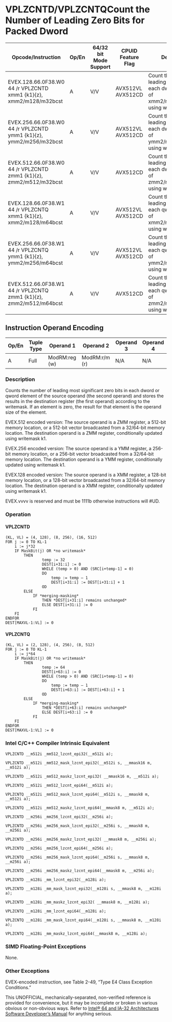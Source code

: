 # VPLZCNTD/VPLZCNTQ**Count the Number of Leading Zero Bits for Packed Dword**

| Opcode/Instruction                                                 | Op/En | 64/32 bit Mode Support | CPUID Feature Flag | Description                                                                                          |
| ------------------------------------------------------------------ | ----- | ---------------------- | ------------------ | ---------------------------------------------------------------------------------------------------- |
| EVEX.128.66.0F38.W0 44 /r VPLZCNTD xmm1 {k1}{z}, xmm2/m128/m32bcst | A     | V/V                    | AVX512VL AVX512CD  | Count the number of leading zero bits in each dword element of xmm2/m128/m32bcst using writemask k1. |
| EVEX.256.66.0F38.W0 44 /r VPLZCNTD ymm1 {k1}{z}, ymm2/m256/m32bcst | A     | V/V                    | AVX512VL AVX512CD  | Count the number of leading zero bits in each dword element of ymm2/m256/m32bcst using writemask k1. |
| EVEX.512.66.0F38.W0 44 /r VPLZCNTD zmm1 {k1}{z}, zmm2/m512/m32bcst | A     | V/V                    | AVX512CD           | Count the number of leading zero bits in each dword element of zmm2/m512/m32bcst using writemask k1. |
| EVEX.128.66.0F38.W1 44 /r VPLZCNTQ xmm1 {k1}{z}, xmm2/m128/m64bcst | A     | V/V                    | AVX512VL AVX512CD  | Count the number of leading zero bits in each qword element of xmm2/m128/m64bcst using writemask k1. |
| EVEX.256.66.0F38.W1 44 /r VPLZCNTQ ymm1 {k1}{z}, ymm2/m256/m64bcst | A     | V/V                    | AVX512VL AVX512CD  | Count the number of leading zero bits in each qword element of ymm2/m256/m64bcst using writemask k1. |
| EVEX.512.66.0F38.W1 44 /r VPLZCNTQ zmm1 {k1}{z}, zmm2/m512/m64bcst | A     | V/V                    | AVX512CD           | Count the number of leading zero bits in each qword element of zmm2/m512/m64bcst using writemask k1. |

## Instruction Operand Encoding

| Op/En | Tuple Type | Operand 1     | Operand 2     | Operand 3 | Operand 4 |
| ----- | ---------- | ------------- | ------------- | --------- | --------- |
| A     | Full       | ModRM:reg (w) | ModRM:r/m (r) | N/A       | N/A       |

### Description

Counts the number of leading most significant zero bits in each dword or qword element of the source operand (the second operand) and stores the results in the destination register (the first operand) according to the writemask. If an element is zero, the result for that element is the operand size of the element.

EVEX.512 encoded version: The source operand is a ZMM register, a 512-bit memory location, or a 512-bit vector broadcasted from a 32/64-bit memory location. The destination operand is a ZMM register, conditionally updated using writemask k1.

EVEX.256 encoded version: The source operand is a YMM register, a 256-bit memory location, or a 256-bit vector broadcasted from a 32/64-bit memory location. The destination operand is a YMM register, conditionally updated using writemask k1.

EVEX.128 encoded version: The source operand is a XMM register, a 128-bit memory location, or a 128-bit vector broadcasted from a 32/64-bit memory location. The destination operand is a XMM register, conditionally updated using writemask k1.

EVEX.vvvv is reserved and must be 1111b otherwise instructions will #​​​UD.

### Operation

#### VPLZCNTD

```
(KL, VL) = (4, 128), (8, 256), (16, 512)
FOR j := 0 TO KL-1
    i := j*32
    IF MaskBit(j) OR *no writemask*
        THEN
                temp := 32
                DEST[i+31:i] := 0
                WHILE (temp > 0) AND (SRC[i+temp-1] = 0)
                DO
                    temp := temp – 1
                    DEST[i+31:i] := DEST[i+31:i] + 1
                OD
        ELSE
            IF *merging-masking*
                THEN *DEST[i+31:i] remains unchanged*
                ELSE DEST[i+31:i] := 0
            FI
    FI
ENDFOR
DEST[MAXVL-1:VL] := 0

```

#### VPLZCNTQ

```
(KL, VL) = (2, 128), (4, 256), (8, 512)
FOR j := 0 TO KL-1
    i := j*64
    IF MaskBit(j) OR *no writemask*
        THEN
                temp := 64
                DEST[i+63:i] := 0
                WHILE (temp > 0) AND (SRC[i+temp-1] = 0)
                DO
                    temp := temp – 1
                    DEST[i+63:i] := DEST[i+63:i] + 1
                OD
        ELSE
            IF *merging-masking*
                THEN *DEST[i+63:i] remains unchanged*
                ELSE DEST[i+63:i] := 0
            FI
    FI
ENDFOR
DEST[MAXVL-1:VL] := 0

```

### Intel C/C++ Compiler Intrinsic Equivalent

```
VPLZCNTD __m512i _mm512_lzcnt_epi32(__m512i a);

```

```
VPLZCNTD __m512i _mm512_mask_lzcnt_epi32(__m512i s, __mmask16 m, __m512i a);

```

```
VPLZCNTD __m512i _mm512_maskz_lzcnt_epi32( __mmask16 m, __m512i a);

```

```
VPLZCNTQ __m512i _mm512_lzcnt_epi64(__m512i a);

```

```
VPLZCNTQ __m512i _mm512_mask_lzcnt_epi64(__m512i s, __mmask8 m, __m512i a);

```

```
VPLZCNTQ __m512i _mm512_maskz_lzcnt_epi64(__mmask8 m, __m512i a);

```

```
VPLZCNTD __m256i _mm256_lzcnt_epi32(__m256i a);

```

```
VPLZCNTD __m256i _mm256_mask_lzcnt_epi32(__m256i s, __mmask8 m, __m256i a);

```

```
VPLZCNTD __m256i _mm256_maskz_lzcnt_epi32( __mmask8 m, __m256i a);

```

```
VPLZCNTQ __m256i _mm256_lzcnt_epi64(__m256i a);

```

```
VPLZCNTQ __m256i _mm256_mask_lzcnt_epi64(__m256i s, __mmask8 m, __m256i a);

```

```
VPLZCNTQ __m256i _mm256_maskz_lzcnt_epi64(__mmask8 m, __m256i a);

```

```
VPLZCNTD __m128i _mm_lzcnt_epi32(__m128i a);

```

```
VPLZCNTD __m128i _mm_mask_lzcnt_epi32(__m128i s, __mmask8 m, __m128i a);

```

```
VPLZCNTD __m128i _mm_maskz_lzcnt_epi32( __mmask8 m, __m128i a);

```

```
VPLZCNTQ __m128i _mm_lzcnt_epi64(__m128i a);

```

```
VPLZCNTQ __m128i _mm_mask_lzcnt_epi64(__m128i s, __mmask8 m, __m128i a);

```

```
VPLZCNTQ __m128i _mm_maskz_lzcnt_epi64(__mmask8 m, __m128i a);

```

### SIMD Floating-Point Exceptions

None.

### Other Exceptions

EVEX-encoded instruction, see Table 2-49, “Type E4 Class Exception Conditions.”

This UNOFFICIAL, mechanically-separated, non-verified reference is provided for convenience, but it may be
incomplete or broken in various obvious or non-obvious
ways. Refer to [Intel® 64 and IA-32 Architectures Software Developer’s Manual](https://software.intel.com/en-us/download/intel-64-and-ia-32-architectures-sdm-combined-volumes-1-2a-2b-2c-2d-3a-3b-3c-3d-and-4) for anything serious.
